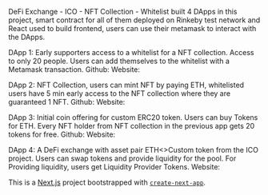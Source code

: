 DeFi Exchange - ICO - NFT Collection - Whitelist
built 4 DApps in this project, smart contract for all of them deployed on Rinkeby test network and React used to build frontend, users can use their metamask to interact with the DApps.

DApp 1: Early supporters access to a whitelist for a NFT collection. Access to only 20 people. Users can add themselves to the whitelist with a Metamask transaction.
Github:
Website: 

DApp 2: NFT Collection, users can mint NFT by paying ETH, whitelisted users have 5 min early access to the NFT collection where they are guaranteed 1 NFT.
Github:
Website:

DApp 3: Initial coin offering for custom ERC20 token. Users can buy Tokens for ETH. Every NFT holder from NFT collection in the previous app gets 20 tokens for free.
Github:
Website:

DApp 4: A DeFi exchange with asset pair ETH<>Custom token from the ICO project. Users can swap tokens and provide liquidity for the pool. For Providing liquidity, users get Liquidity Provider Tokens.
Website: 




This is a [Next.js](https://nextjs.org/) project bootstrapped with [`create-next-app`](https://github.com/vercel/next.js/tree/canary/packages/create-next-app).


